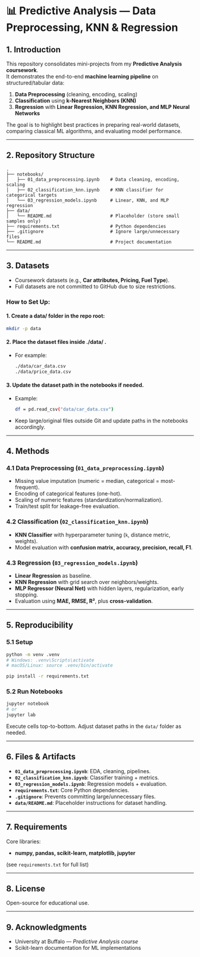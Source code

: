 # 📊 Predictive Analysis — Data Preprocessing, KNN & Regression

## 1. Introduction
This repository consolidates mini-projects from my **Predictive Analysis coursework**.  
It demonstrates the end-to-end **machine learning pipeline** on structured/tabular data:
1. **Data Preprocessing** (cleaning, encoding, scaling)  
2. **Classification** using **k-Nearest Neighbors (KNN)**  
3. **Regression** with **Linear Regression, KNN Regression, and MLP Neural Networks**

The goal is to highlight best practices in preparing real-world datasets, comparing classical ML algorithms, and evaluating model performance.

---

## 2. Repository Structure
```
.
├── notebooks/
│   ├── 01_data_preprocessing.ipynb    # Data cleaning, encoding, scaling
│   ├── 02_classification_knn.ipynb    # KNN classifier for categorical targets
│   └── 03_regression_models.ipynb     # Linear, KNN, and MLP regression
├── data/
│   └── README.md                      # Placeholder (store small samples only)
├── requirements.txt                   # Python dependencies
├── .gitignore                         # Ignore large/unnecessary files
└── README.md                          # Project documentation
```

---

## 3. Datasets
- Coursework datasets (e.g., **Car attributes, Pricing, Fuel Type**).  
- Full datasets are not committed to GitHub due to size restrictions.  
### How to Set Up:  
#### 1. Create a data/ folder in the repo root:
  ```bash
  mkdir -p data
  ```
#### 2. Place the dataset files inside ./data/ .
- For example:
  ```bash
  ./data/car_data.csv
  ./data/price_data.csv
  ```
#### 3. Update the dataset path in the notebooks if needed.
- Example:
  ```bash
  df = pd.read_csv("data/car_data.csv")
  ```
- Keep large/original files outside Git and update paths in the notebooks accordingly.

---

## 4. Methods

### 4.1 Data Preprocessing (`01_data_preprocessing.ipynb`)
- Missing value imputation (numeric = median, categorical = most-frequent).  
- Encoding of categorical features (one-hot).  
- Scaling of numeric features (standardization/normalization).  
- Train/test split for leakage-free evaluation.  

### 4.2 Classification (`02_classification_knn.ipynb`)
- **KNN Classifier** with hyperparameter tuning (`k`, distance metric, weights).  
- Model evaluation with **confusion matrix, accuracy, precision, recall, F1**.  

### 4.3 Regression (`03_regression_models.ipynb`)
- **Linear Regression** as baseline.  
- **KNN Regression** with grid search over neighbors/weights.  
- **MLP Regressor (Neural Net)** with hidden layers, regularization, early stopping.  
- Evaluation using **MAE, RMSE, R²**, plus **cross-validation**.

---

## 5. Reproducibility

### 5.1 Setup
```bash
python -m venv .venv
# Windows: .venv\Scripts\activate
# macOS/Linux: source .venv/bin/activate

pip install -r requirements.txt
```

### 5.2 Run Notebooks
```bash
jupyter notebook
# or
jupyter lab
```
Execute cells top-to-bottom. Adjust dataset paths in the `data/` folder as needed.

---

## 6. Files & Artifacts
- **`01_data_preprocessing.ipynb`**: EDA, cleaning, pipelines.  
- **`02_classification_knn.ipynb`**: Classifier training + metrics.  
- **`03_regression_models.ipynb`**: Regression models + evaluation.  
- **`requirements.txt`**: Core Python dependencies.  
- **`.gitignore`**: Prevents committing large/unnecessary files.  
- **`data/README.md`**: Placeholder instructions for dataset handling.  

---

## 7. Requirements
Core libraries:
- **numpy, pandas, scikit-learn, matplotlib, jupyter**

(see `requirements.txt` for full list)

---

## 8. License
Open-source for educational use.  

---

## 9. Acknowledgments
- University at Buffalo — *Predictive Analysis course*  
- Scikit-learn documentation for ML implementations  
